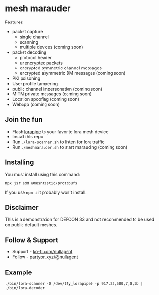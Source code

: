 # mesh marauder

Features

 - packet capture
   * single channel
   * scanning
   * multiple devices (coming soon)
 - packet decoding
   * protocol header
   * unencrypted packets
   * encrypted symmetric channel messages
   * encrypted asymmetric DM messages (coming soon)
 - PKI poisoning
 - User profile tampering
 - public channel impersonation (coming soon)
 - MITM private messages (coming soon)
 - Location spoofing (coming soon)
 - Webapp (coming soon)

## Join the fun

 * Flash [lorapipe](https://github.com/datapartyjs/lorapipe/) to your favorite lora mesh device
 * Install this repo
 * Run `./lora-scanner.sh` to listen for lora traffic
 * Run `./meshmarauder.sh` to start marauding (coming soon)

## Installing

You must install using this command:

`npx jsr add @meshtastic/protobufs`

If you use `npm i` it probably won't install.

## Disclaimer

This is a demonstration for DEFCON 33 and not recommended to be used on public default meshes.

## Follow & Support

 * Support - [ko-fi.com/nullagent](https://ko-fi.com/nullagent)
 * Follow - [partyon.xyz/@nullagent](https://partyon.xyz/@nullagent)

## Example


`./bin/lora-scanner -D /dev/tty_lorapipe0 -p 917.25,500,7,8,2b | ./bin/lora-decoder`
